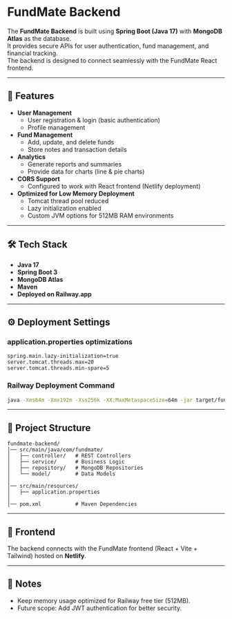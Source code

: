 # FundMate Backend

The **FundMate Backend** is built using **Spring Boot (Java 17)** with
**MongoDB Atlas** as the database.\
It provides secure APIs for user authentication, fund management, and
financial tracking.\
The backend is designed to connect seamlessly with the FundMate React
frontend.

------------------------------------------------------------------------

## 🚀 Features

-   **User Management**
    -   User registration & login (basic authentication)
    -   Profile management
-   **Fund Management**
    -   Add, update, and delete funds
    -   Store notes and transaction details
-   **Analytics**
    -   Generate reports and summaries
    -   Provide data for charts (line & pie charts)
-   **CORS Support**
    -   Configured to work with React frontend (Netlify deployment)
-   **Optimized for Low Memory Deployment**
    -   Tomcat thread pool reduced
    -   Lazy initialization enabled
    -   Custom JVM options for 512MB RAM environments

------------------------------------------------------------------------

## 🛠️ Tech Stack

-   **Java 17**
-   **Spring Boot 3**
-   **MongoDB Atlas**
-   **Maven**
-   **Deployed on Railway.app**

------------------------------------------------------------------------

## ⚙️ Deployment Settings

### application.properties optimizations

``` properties
spring.main.lazy-initialization=true
server.tomcat.threads.max=20
server.tomcat.threads.min-spare=5
```

### Railway Deployment Command

``` bash
java -Xms64m -Xmx192m -Xss256k -XX:MaxMetaspaceSize=64m -jar target/fundmate-0.0.1-SNAPSHOT.jar
```

------------------------------------------------------------------------

## 📂 Project Structure

    fundmate-backend/
    │── src/main/java/com/fundmate/
    │   ├── controller/   # REST Controllers
    │   ├── service/      # Business Logic
    │   ├── repository/   # MongoDB Repositories
    │   └── model/        # Data Models
    │
    │── src/main/resources/
    │   ├── application.properties
    │
    │── pom.xml           # Maven Dependencies

------------------------------------------------------------------------

## 🔗 Frontend

The backend connects with the FundMate frontend (React + Vite +
Tailwind) hosted on **Netlify**.

------------------------------------------------------------------------

## 📌 Notes

-   Keep memory usage optimized for Railway free tier (512MB).
-   Future scope: Add JWT authentication for better security.
